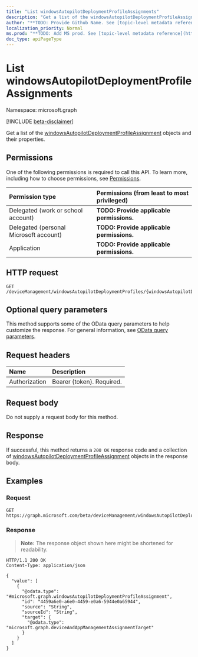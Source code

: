 ```yaml
---
title: "List windowsAutopilotDeploymentProfileAssignments"
description: "Get a list of the windowsAutopilotDeploymentProfileAssignment objects and their properties."
author: "**TODO: Provide Github Name. See [topic-level metadata reference](https://msgo.azurewebsites.net/add/document/guidelines/metadata.html#topic-level-metadata)**"
localization_priority: Normal
ms.prod: "**TODO: Add MS prod. See [topic-level metadata reference](https://msgo.azurewebsites.net/add/document/guidelines/metadata.html#topic-level-metadata)**"
doc_type: apiPageType
---
```


# List windowsAutopilotDeploymentProfileAssignments
Namespace: microsoft.graph

[!INCLUDE [beta-disclaimer](../../includes/beta-disclaimer.md)]

Get a list of the [windowsAutopilotDeploymentProfileAssignment](../resources/windowsautopilotdeploymentprofileassignment.md) objects and their properties.

## Permissions
One of the following permissions is required to call this API. To learn more, including how to choose permissions, see [Permissions](/graph/permissions-reference).

|Permission type|Permissions (from least to most privileged)|
|:---|:---|
|Delegated (work or school account)|**TODO: Provide applicable permissions.**|
|Delegated (personal Microsoft account)|**TODO: Provide applicable permissions.**|
|Application|**TODO: Provide applicable permissions.**|

## HTTP request

<!-- {
  "blockType": "ignored"
}
-->
``` http
GET /deviceManagement/windowsAutopilotDeploymentProfiles/{windowsAutopilotDeploymentProfileId}/assignments
```

## Optional query parameters
This method supports some of the OData query parameters to help customize the response. For general information, see [OData query parameters](/graph/query-parameters).

## Request headers
|Name|Description|
|:---|:---|
|Authorization|Bearer {token}. Required.|

## Request body
Do not supply a request body for this method.

## Response

If successful, this method returns a `200 OK` response code and a collection of [windowsAutopilotDeploymentProfileAssignment](../resources/windowsautopilotdeploymentprofileassignment.md) objects in the response body.

## Examples

### Request
<!-- {
  "blockType": "request",
  "name": "list_windowsautopilotdeploymentprofileassignment"
}
-->
``` http
GET https://graph.microsoft.com/beta/deviceManagement/windowsAutopilotDeploymentProfiles/{windowsAutopilotDeploymentProfileId}/assignments
```


### Response
>**Note:** The response object shown here might be shortened for readability.
<!-- {
  "blockType": "response",
  "truncated": true,
  "@odata.type": "Collection(microsoft.graph.windowsAutopilotDeploymentProfileAssignment)"
}
-->
``` http
HTTP/1.1 200 OK
Content-Type: application/json

{
  "value": [
    {
      "@odata.type": "#microsoft.graph.windowsAutopilotDeploymentProfileAssignment",
      "id": "4459a6e0-a6e0-4459-e0a6-5944e0a65944",
      "source": "String",
      "sourceId": "String",
      "target": {
        "@odata.type": "microsoft.graph.deviceAndAppManagementAssignmentTarget"
      }
    }
  ]
}
```

